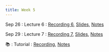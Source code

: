 ```yaml
---
title: Week 5
---
```


Sep 26
: Lecture 6
  : [Recording 6](https://hku.zoom.us/rec/play/fC-YeCqk3J5uaAVXLtHloSb8SwNCJSA9pLuorQjV0frFozvm8jDLuVUzUQLmSY2FPc8UilUutIliKfOS.P_4bZPuN-Daun0-R), [Slides](https://docs.google.com/presentation/d/17x2RJf-OOannAz0Dn5ac942jB8_N9sgJm9yNVK-VUmY/edit?usp=sharing), [Notes](https://colab.research.google.com/drive/1J69wZE9RA9Qx8QsOaPyh0XXGlofulXP5?usp=sharing)

Sep 29
: Lecture 7
  : [Recording 7](), [Slides](https://docs.google.com/presentation/d/17-s4Z4ylXjR5P_KELwE9JmPwbViMud9zFYfUVW7xg4I/edit?usp=sharing&resourcekey=0-d6Zp8lhGpppOeMw-juU3_A), [Notes](https://colab.research.google.com/drive/1xxv0wMZZwQRecbg4sgwNgsNqXWluE1LY?usp=sharing)
 
 📚
: Tutorial
  : [Recording](https://hku.zoom.us/rec/share/gm8R7AirMuuIBb1fbWlW3qO1Ci-sCNbm41FALUy6Pkt5uUXLQqK-2NL0yZbTOz-D.pEyD2-dh2anyRWwK), [Notes](https://colab.research.google.com/drive/1jW9ZihB14Q2M9EJkpRMC9_0o1PbD2Wos?usp=sharing)